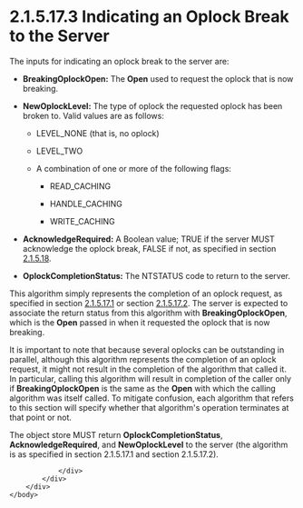 <html dir="LTR" xmlns:mshelp="http://msdn.microsoft.com/mshelp" xmlns:ddue="http://ddue.schemas.microsoft.com/authoring/2003/5" xmlns:xlink="http://www.w3.org/1999/xlink" xmlns:tool="http://www.microsoft.com/tooltip">
    <head>
        <meta http-equiv="Content-Type" content="text/html; CHARSET=utf-8"></meta>
        <meta name="save" content="history"></meta>
        <title>2.1.5.17.3 Indicating an Oplock Break to the Server</title>
        <xml>
            <mshelp:toctitle title="2.1.5.17.3 Indicating an Oplock Break to the Server"></mshelp:toctitle>
            <mshelp:rltitle title="[MS-FSA]: Indicating an Oplock Break to the Server"></mshelp:rltitle>
            <mshelp:keyword index="A" term="51079fa1-f880-4170-859f-4de74c36f5e6"></mshelp:keyword>
            <mshelp:attr name="DCSext.ContentType" value="open specification"></mshelp:attr>
            <mshelp:attr name="AssetID" value="51079fa1-f880-4170-859f-4de74c36f5e6"></mshelp:attr>
            <mshelp:attr name="TopicType" value="kbRef"></mshelp:attr>
            <mshelp:attr name="DCSext.Title" value="[MS-FSA]: Indicating an Oplock Break to the Server" />
        </xml>
    </head>
    <body>
        <div id="header">
            <h1 class="heading">2.1.5.17.3 Indicating an Oplock Break to the Server</h1>
        </div>
        <div id="mainSection">
            <div id="mainBody">
                <div id="allHistory" class="saveHistory"></div>
                <div id="sectionSection0" class="section" name="collapseableSection">
                    

<p>The inputs for indicating an oplock break to the server are:</p>

<ul><li><p><span><span> 
</span></span><b>BreakingOplockOpen:</b> The <b>Open</b> used to request the
oplock that is now breaking.</p>

</li><li><p><span><span> 
</span></span><b>NewOplockLevel:</b> The type of oplock the requested oplock
has been broken to. Valid values are as follows:</p>

<ul><li><p><span><span>  </span></span>LEVEL_NONE
(that is, no oplock)</p>

</li><li><p><span><span>  </span></span>LEVEL_TWO</p>

</li><li><p><span><span>  </span></span>A
combination of one or more of the following flags:</p>

<ul><li><p><span><span> 
</span></span>READ_CACHING</p>

</li><li><p><span><span> 
</span></span>HANDLE_CACHING</p>

</li><li><p><span><span> 
</span></span>WRITE_CACHING</p>

</li></ul></li></ul></li><li><p><span><span> 
</span></span><b>AcknowledgeRequired:</b> A Boolean value; TRUE if the server
MUST acknowledge the oplock break, FALSE if not, as specified in section <a href="1ab3ff72-63f0-4255-b9a9-9591ec9cdb2f.md">2.1.5.18</a>.</p>

</li><li><p><span><span> 
</span></span><b>OplockCompletionStatus:</b> The NTSTATUS code to return to the
server.</p>

</li></ul><p>This algorithm simply represents the completion of an oplock
request, as specified in section <a href="4f654d5a-27e1-4b34-9bd4-8b86cd99fc2c.md">2.1.5.17.1</a> or section <a href="2e46c07d-ceb2-4f72-918a-1cb719adff8f.md">2.1.5.17.2</a>. The server is
expected to associate the return status from this algorithm with <b>BreakingOplockOpen</b>,
which is the <b>Open</b> passed in when it requested the oplock that is now
breaking.</p>

<p>It is important to note that because several oplocks can be
outstanding in parallel, although this algorithm represents the completion of
an oplock request, it might not result in the completion of the algorithm that
called it. In particular, calling this algorithm will result in completion of
the caller only if <b>BreakingOplockOpen</b> is the same as the <b>Open</b>
with which the calling algorithm was itself called. To mitigate confusion, each
algorithm that refers to this section will specify whether that algorithm's
operation terminates at that point or not.</p>

<p>The object store MUST return <b>OplockCompletionStatus</b>, <b>AcknowledgeRequired</b>,
and <b>NewOplockLevel</b> to the server (the algorithm is as specified in
section 2.1.5.17.1 and section 2.1.5.17.2).</p>


                </div>
            </div>
        </div>
    </body>
</html>